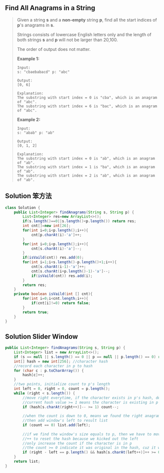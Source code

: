 ## Find All Anagrams in a String

> Given a string **s** and a **non-empty** string **p**, find all the start indices of **p**'s anagrams in **s**.
>
> Strings consists of lowercase English letters only and the length of both strings **s** and **p** will not be larger than 20,100.
>
> The order of output does not matter.
>
> **Example 1:**
>
> ```
> Input:
> s: "cbaebabacd" p: "abc"
> 
> Output:
> [0, 6]
> 
> Explanation:
> The substring with start index = 0 is "cba", which is an anagram of "abc".
> The substring with start index = 6 is "bac", which is an anagram of "abc".
> ```
>
> 
>
> **Example 2:**
>
> ```
> Input:
> s: "abab" p: "ab"
> 
> Output:
> [0, 1, 2]
> 
> Explanation:
> The substring with start index = 0 is "ab", which is an anagram of "ab".
> The substring with start index = 1 is "ba", which is an anagram of "ab".
> The substring with start index = 2 is "ab", which is an anagram of "ab".
> ```

## Solution 笨方法

```java
class Solution {
    public List<Integer> findAnagrams(String s, String p) {
        List<Integer> res=new ArrayList<>();
        if(s.length()==0||s.length()<p.length()) return res;
        int cnt[]=new int[26];
        for(int i=0;i<p.length();i++){
            cnt[p.charAt(i)-'a']++;
        }
        for(int i=0;i<p.length();i++){
            cnt[s.charAt(i)-'a']--;
        }
        if(isVaild(cnt)) res.add(0);
        for(int i=1;i<s.length()-p.length()+1;i++){
            cnt[s.charAt(i-1)-'a']++;
            cnt[s.charAt(i+p.length()-1)-'a']--;
            if(isVaild(cnt)) res.add(i);
        }
        return res;
    }
    private boolean isVaild(int [] cnt){
        for(int i=0;i<cnt.length;i++){
            if(cnt[i]!=0) return false;
        }
        return true;
    }
}
```

## Solution Slider Window

```java
public List<Integer> findAnagrams(String s, String p) {
    List<Integer> list = new ArrayList<>();
    if (s == null || s.length() == 0 || p == null || p.length() == 0) return list;
    int[] hash = new int[256]; //character hash
    //record each character in p to hash
    for (char c : p.toCharArray()) {
        hash[c]++;
    }
    //two points, initialize count to p's length
    int left = 0, right = 0, count = p.length();
    while (right < s.length()) {
        //move right everytime, if the character exists in p's hash, decrease the count
        //current hash value >= 1 means the character is existing in p
        if (hash[s.charAt(right++)]-- >= 1) count--; 
        
        //when the count is down to 0, means we found the right anagram
        //then add window's left to result list
        if (count == 0) list.add(left);
    
        //if we find the window's size equals to p, then we have to move left (narrow the window) to find the new match window
        //++ to reset the hash because we kicked out the left
        //only increase the count if the character is in p
        //the count >= 0 indicate it was original in the hash, cuz it won't go below 0
        if (right - left == p.length() && hash[s.charAt(left++)]++ >= 0) count++;
    }
    return list;
}
```

